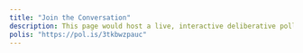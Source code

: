 ```yaml
---
title: "Join the Conversation"
description: This page would host a live, interactive deliberative poll on a revolving range of questions. These could be run before releases, used to collect feedback, and as a space for experimentation. A fully functional toy example is included below.
polis: "https://pol.is/3tkbwzpauc"
---
```

